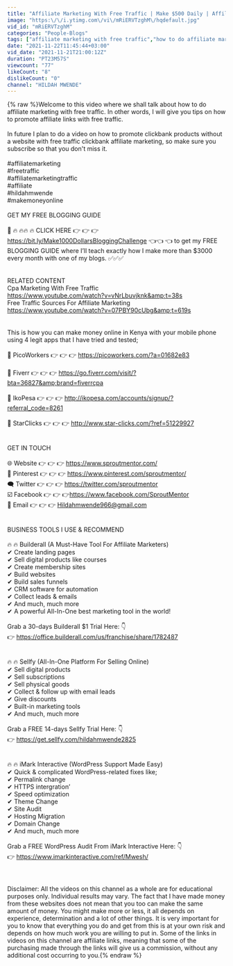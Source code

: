 ```yaml
---
title: "Affiliate Marketing With Free Traffic | Make $500 Daily | Affiliate Marketing 2021"
image: "https:\/\/i.ytimg.com\/vi\/mRiERVTzghM\/hqdefault.jpg"
vid_id: "mRiERVTzghM"
categories: "People-Blogs"
tags: ["affiliate marketing with free traffic","how to do affiliate marketing with free traffic","cpa marketing with free traffic"]
date: "2021-11-22T11:45:44+03:00"
vid_date: "2021-11-21T21:00:12Z"
duration: "PT23M57S"
viewcount: "77"
likeCount: "8"
dislikeCount: "0"
channel: "HILDAH MWENDE"
---
```

{% raw %}Welcome to this video where we shall talk about how to do affiliate marketing with free traffic.  In other words, I will give you tips on how to promote affiliate links with free traffic.<br /><br />In future I plan to do a video on how to promote clickbank products without a website with free traffic clickbank affiliate marketing, so make sure you subscribe so that you don't miss it.<br /><br />#affiliatemarketing <br />#freetraffic<br />#affiliatemarketingtraffic<br />#affiliate<br />#hildahmwende <br />#makemoneyonline<br /><br />GET MY FREE BLOGGING GUIDE<br /><br />📌 🔥 🔥🔥 🔥  CLICK HERE 👉 👉 👉 <a rel="nofollow" target="blank" href="https://bit.ly/Make1000DollarsBloggingChallenge">https://bit.ly/Make1000DollarsBloggingChallenge</a> 👈👈 👈 to get my FREE BLOGGING GUIDE where I’ll teach exactly how I make more than $3000 every month with one of my blogs. ✅✅✅ <br /><br /><br />RELATED CONTENT<br />Cpa Marketing With Free Traffic<br /><a rel="nofollow" target="blank" href="https://www.youtube.com/watch?v=vNrLbuvjknk&amp;t=38s">https://www.youtube.com/watch?v=vNrLbuvjknk&amp;t=38s</a><br />Free Traffic Sources For Affiliate Marketing<br /><a rel="nofollow" target="blank" href="https://www.youtube.com/watch?v=07PBY90cUbg&amp;t=619s">https://www.youtube.com/watch?v=07PBY90cUbg&amp;t=619s</a><br /><br /><br />This is how you can make money online in Kenya with your mobile phone using 4 legit apps that I have tried and tested;<br /><br />📌 PicoWorkers 👉 👉 👉 <a rel="nofollow" target="blank" href="https://picoworkers.com/?a=01682e83">https://picoworkers.com/?a=01682e83</a><br /><br />📌 Fiverr 👉 👉 👉 <a rel="nofollow" target="blank" href="https://go.fiverr.com/visit/?bta=36827&amp;brand=fiverrcpa">https://go.fiverr.com/visit/?bta=36827&amp;brand=fiverrcpa</a><br /><br />📌 IkoPesa 👉 👉 👉 <a rel="nofollow" target="blank" href="http://ikopesa.com/accounts/signup/?referral_code=8261">http://ikopesa.com/accounts/signup/?referral_code=8261</a><br /><br />📌 StarClicks 👉 👉 👉 <a rel="nofollow" target="blank" href="http://www.star-clicks.com/?ref=51229927">http://www.star-clicks.com/?ref=51229927</a><br /><br /><br />GET IN TOUCH<br /><br />🌐 Website 👉 👉 👉 <a rel="nofollow" target="blank" href="https://www.sproutmentor.com/">https://www.sproutmentor.com/</a><br />📌 Pinterest 👉 👉 👉  <a rel="nofollow" target="blank" href="https://www.pinterest.com/sproutmentor/">https://www.pinterest.com/sproutmentor/</a><br />🗨  Twitter  👉 👉 👉 <a rel="nofollow" target="blank" href="https://twitter.com/sproutmentor">https://twitter.com/sproutmentor</a><br />☑️ Facebook 👉 👉 👉<a rel="nofollow" target="blank" href="https://www.facebook.com/SproutMentor">https://www.facebook.com/SproutMentor</a><br />📩 Email  👉 👉 👉  Hildahmwende966@gmail.com<br /><br /><br />BUSINESS TOOLS I USE &amp; RECOMMEND<br /><br />🔥 🔥 Builderall (A Must-Have Tool For Affiliate Marketers)<br />✔ Create landing pages<br />✔ Sell digital products like courses<br />✔ Create membership sites<br />✔ Build websites<br />✔ Build sales funnels<br />✔ CRM software for automation<br />✔ Collect leads &amp; emails<br />✔ And much, much more<br />✔ A powerful All-In-One best marketing tool in the world!<br /><br />Grab a 30-days Builderall $1 Trial Here: 👇<br /> 👉 <a rel="nofollow" target="blank" href="https://office.builderall.com/us/franchise/share/1782487">https://office.builderall.com/us/franchise/share/1782487</a><br /><br /><br />🔥 🔥 Sellfy (All-In-One Platform For Selling Online) <br />✔ Sell digital products<br />✔ Sell subscriptions<br />✔ Sell physical goods<br />✔ Collect &amp; follow up with email leads<br />✔ Give discounts<br />✔ Built-in marketing tools<br />✔ And much, much more<br /><br />Grab a FREE 14-days Sellfy Trial Here: 👇<br />👉 <a rel="nofollow" target="blank" href="https://get.sellfy.com/hildahmwende2825">https://get.sellfy.com/hildahmwende2825</a><br /><br /><br />🔥 🔥 iMark Interactive (WordPress Support Made Easy)<br />✔ Quick &amp; complicated WordPress-related fixes like;<br />✔ Permalink change<br />✔ HTTPS intergration’<br />✔ Speed optimization<br />✔ Theme Change<br />✔ Site Audit<br />✔ Hosting Migration<br />✔ Domain Change<br />✔ And much, much more<br /><br />Grab a FREE WordPress Audit From iMark Interactive Here: 👇<br />👉 <a rel="nofollow" target="blank" href="https://www.imarkinteractive.com/ref/Mwesh/">https://www.imarkinteractive.com/ref/Mwesh/</a><br /><br /><br /><br />Disclaimer: All the videos on this channel as a whole are for educational purposes only. Individual results may vary. The fact that I have made money from these websites does not mean that you too can make the same amount of money. You might make more or less, it all depends on experience, determination and a lot of other things. It is very important for you to know that everything you do and get from this is at your own risk and depends on how much work you are willing to put in. Some of the links in videos on this channel are affiliate links, meaning that some of the purchasing made through the links will give us a commission, without any additional cost occurring to you.{% endraw %}
